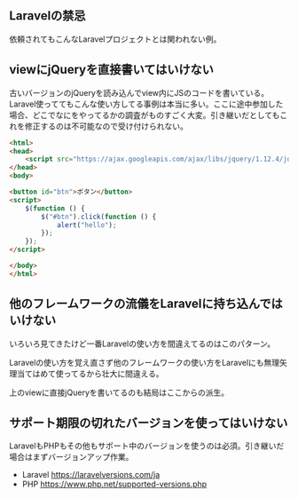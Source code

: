 Laravelの禁忌
----

依頼されてもこんなLaravelプロジェクトとは関われない例。

## viewにjQueryを直接書いてはいけない

古いバージョンのjQueryを読み込んでview内にJSのコードを書いている。Laravel使っててもこんな使い方してる事例は本当に多い。ここに途中参加した場合、どこでなにをやってるかの調査がものすごく大変。引き継いだとしてもこれを修正するのは不可能なので受け付けられない。

```html
<html>
<head>
    <script src="https://ajax.googleapis.com/ajax/libs/jquery/1.12.4/jquery.min.js"></script>
</head>
<body>

<button id="btn">ボタン</button>
<script>
    $(function () {
        $("#btn").click(function () {
            alert("hello");
        });
    });
</script>

</body>
</html>
```

## 他のフレームワークの流儀をLaravelに持ち込んではいけない
いろいろ見てきたけど一番Laravelの使い方を間違えてるのはこのパターン。

Laravelの使い方を覚え直さず他のフレームワークの使い方をLaravelにも無理矢理当てはめて使ってるから壮大に間違える。

上のviewに直接jQueryを書いてるのも結局はここからの派生。

## サポート期限の切れたバージョンを使ってはいけない
LaravelもPHPもその他もサポート中のバージョンを使うのは必須。引き継いだ場合はまずバージョンアップ作業。

- Laravel https://laravelversions.com/ja
- PHP https://www.php.net/supported-versions.php
